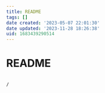 ```yaml
---
title: README
tags: []
date created: '2023-05-07 22:01:30'
date updated: '2023-11-28 18:26:38'
uid: 1683439290514
---
```


# README

```ActivityHistory

/

```


